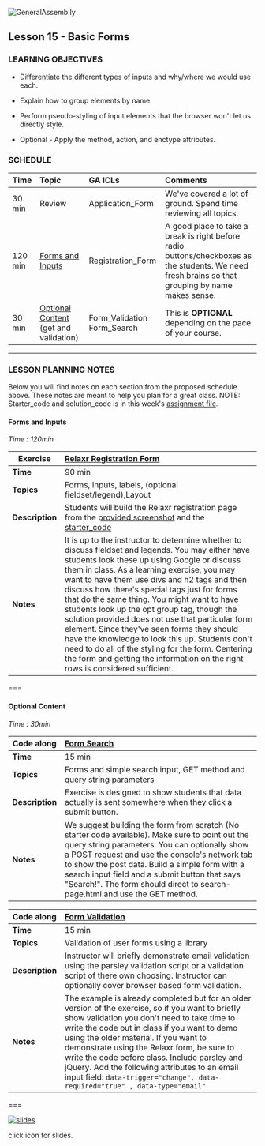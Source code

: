 ![GeneralAssemb.ly](../../img/icons/instr_agenda.png)


## Lesson 15 - Basic Forms


### LEARNING OBJECTIVES

*	Differentiate the different types of inputs and why/where we would use each.

*	Explain how to group elements by name.

*	Perform pseudo-styling of input elements that the browser won't let us directly style.

*	Optional - Apply the method, action, and enctype attributes.


### SCHEDULE


| Time        | Topic| GA ICLs| Comments |
| ------------- |:-------------|:-------------------|:----------------|
| 30 min | Review | Application_Form| We've covered a lot of ground. Spend time reviewing all topics. |
| 120 min | [Forms and Inputs](https://github.com/generalassembly-studio/FEWD_2.0.0/blob/FEWD_2.0.1/Week_08_forms_and_things/15_form_basics/README.md#forms-and-inputs) | Registration_Form| A good place to take a break is right before radio buttons/checkboxes as the students. We need fresh brains so that grouping by name makes sense. |
| 30 min | [Optional Content](https://github.com/generalassembly-studio/FEWD_2.0.0/blob/FEWD_2.0.1/Week_08_forms_and_things/15_form_basics/README.md#optional-content) (get and validation) | Form_Validation Form_Search | This is __OPTIONAL__ depending on the pace of your course. |


---

### LESSON PLANNING NOTES

Below you will find notes on each section from the proposed schedule above. These notes are  meant to help you plan for a great class.  NOTE: Starter_code and solution_code is in this week's [assignment file](../AssignmentREVISED). 


#### Forms and Inputs
_Time : 120min_


| Exercise | [Relaxr Registration Form](AssignmentREVISED/README.md)|
| ------------- |:-------------|
| __Time__ | 90 min | 
| __Topics__ |Forms, inputs, labels, (optional fieldset/legend),Layout | 
| __Description__|Students will build the Relaxr registration page from the [provided screenshot](../AssignmentREVISED/starter_code/images/relaxr-contact.png) and the [starter_code](../AssignmentREVISED/starter_code) |    
| __Notes__ | It is up to the instructor to determine whether to discuss fieldset and legends. You may either have students look these up using Google or discuss them in class. As a learning exercise, you may want to have them use divs and h2 tags and then discuss how there's special tags just for forms that do the same thing. You might want to have students look up the opt group tag, though the solution provided does not use that particular form element. Since they've seen forms they should have the knowledge to look this up.  Students don't need to do all of the styling for the form. Centering the form and getting the information on the right rows is considered sufficient. |

===


#### Optional Content
_Time : 30min_


| Code along | [Form Search](solution/Form_Search) |
| ------------- |:-------------|
| __Time__ |15 min | 
| __Topics__ |Forms and simple search input, GET method and query string parameters | 
| __Description__|Exercise is designed to show students that data actually is sent somewhere when they click a submit button.|    
| __Notes__ | We suggest building the form from scratch (No starter code available). Make sure to point out the query string parameters. You can optionally show a POST request and use the console's network tab to show the post data. Build a simple form with a search input field and a submit button that says "Search!". The form should direct to search-page.html and use the GET method.|



| Code along | [Form Validation](solution/Form_Validation) |
| ------------- |:-------------|
| __Time__ |15 min | 
| __Topics__ |Validation of user forms using a library| 
| __Description__|Instructor will briefly demonstrate email validation using the parsley validation script or a validation script of there own choosing. Instructor can optionally cover browser based form validation. |    
| __Notes__ | The example is already completed but for an older version of the exercise, so if you want to briefly show validation you don't need to take time to write the code out in class if you want to demo using the older material.  If you want to demonstrate using the Relaxr form, be sure to write the code before class. Include parsley and jQuery. Add the following attributes to an email input field: ```data-trigger="change", data-required="true" , data-type="email"```
	
===

[![slides](../../img/icons/slides.png)](slides.md)

click icon for slides.
